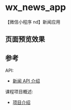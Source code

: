 # wx_news_app
【微信小程序 nd】新闻应用

## 页面预览效果

## 参考
API: 
- [新闻 API 介绍](https://github.com/udacity/cn-wechat-weather/blob/default-1-1/news_project/news_api.md)

课程项目概述:
- [项目介绍](https://github.com/udacity/cn-wechat-weather/blob/default-1-1/news_project/news_project.md)
